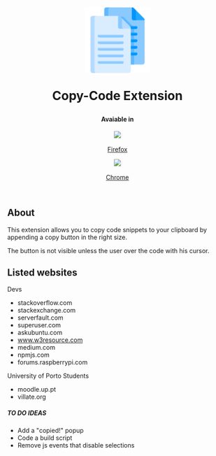 <h1 align="center">
  <img width="150" src="/icons/copy-128.png" />
  <p>Copy-Code Extension</p>
</h1>

<h4  align="center">Avaiable in </h4>

<a target="_blank" href="https://addons.mozilla.org/en-US/firefox/addon/copy-code/?utm_source=addons.mozilla.org&utm_medium=referral&utm_content=search">
<div  align="center">
<img  src="https://upload.wikimedia.org/wikipedia/commons/thumb/a/a0/Firefox_logo%2C_2019.svg/1200px-Firefox_logo%2C_2019.svg.png"  height="60">
<p align="center">Firefox</p>
</div>
</a>

<a target="_blank" href="https://addons.mozilla.org/en-US/firefox/addon/copy-code/?utm_source=addons.mozilla.org&utm_medium=referral&utm_content=search">
<div  align="center">
<img  src="https://upload.wikimedia.org/wikipedia/commons/thumb/e/e1/Google_Chrome_icon_%28February_2022%29.svg/1024px-Google_Chrome_icon_%28February_2022%29.svg.png"  height="60">
<p>Chrome</p>
</div>
</a>

</br>

## About

This extension allows you to copy code snippets to your clipboard by appending a copy button in the right size.

The button is not visible unless the user over the code with his cursor.

## Listed websites

Devs
- stackoverflow.com
- stackexchange.com
- serverfault.com
- superuser.com
- askubuntu.com
- www.w3resource.com
- medium.com
- npmjs.com
- forums.raspberrypi.com

University of Porto Students
- moodle.up.pt
- villate.org

##### TO DO IDEAS
- Add a "copied!" popup
- Code a build script
- Remove js events that disable selections
